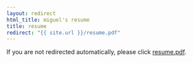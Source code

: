 ```yaml
---
layout: redirect
html_title: miguel's resume
title: resume
redirect: "{{ site.url }}/resume.pdf"
---
```


If you are not redirected automatically, please click [resume.pdf](resume.pdf).
